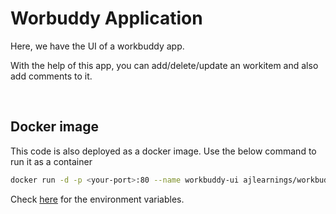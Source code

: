 # Worbuddy Application
Here, we have the UI of a workbuddy app.

With the help of this app, you can add/delete/update an workitem and also add comments to it.

<br>

## Docker image
This code is also deployed as a docker image. Use the below command to run it as a container
```bash
docker run -d -p <your-port>:80 --name workbuddy-ui ajlearnings/workbuddy-ui:v1
```
Check [here](https://hub.docker.com/r/ajlearnings/workbuddy-ui) for the environment variables.
